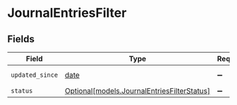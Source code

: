 # JournalEntriesFilter


## Fields

| Field                                                                                  | Type                                                                                   | Required                                                                               | Description                                                                            | Example                                                                                |
| -------------------------------------------------------------------------------------- | -------------------------------------------------------------------------------------- | -------------------------------------------------------------------------------------- | -------------------------------------------------------------------------------------- | -------------------------------------------------------------------------------------- |
| `updated_since`                                                                        | [date](https://docs.python.org/3/library/datetime.html#date-objects)                   | :heavy_minus_sign:                                                                     | N/A                                                                                    | 2020-09-30T07:43:32.000Z                                                               |
| `status`                                                                               | [Optional[models.JournalEntriesFilterStatus]](../models/journalentriesfilterstatus.md) | :heavy_minus_sign:                                                                     | N/A                                                                                    |                                                                                        |